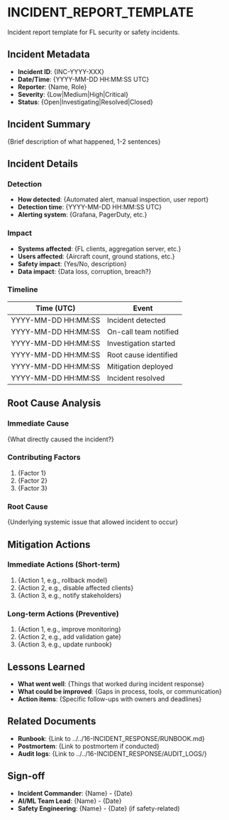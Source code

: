 # INCIDENT_REPORT_TEMPLATE

Incident report template for FL security or safety incidents.

## Incident Metadata

- **Incident ID**: {INC-YYYY-XXX}
- **Date/Time**: {YYYY-MM-DD HH:MM:SS UTC}
- **Reporter**: {Name, Role}
- **Severity**: {Low|Medium|High|Critical}
- **Status**: {Open|Investigating|Resolved|Closed}

## Incident Summary

{Brief description of what happened, 1-2 sentences}

## Incident Details

### Detection

- **How detected**: {Automated alert, manual inspection, user report}
- **Detection time**: {YYYY-MM-DD HH:MM:SS UTC}
- **Alerting system**: {Grafana, PagerDuty, etc.}

### Impact

- **Systems affected**: {FL clients, aggregation server, etc.}
- **Users affected**: {Aircraft count, ground stations, etc.}
- **Safety impact**: {Yes/No, description}
- **Data impact**: {Data loss, corruption, breach?}

### Timeline

| Time (UTC)          | Event                                    |
|---------------------|------------------------------------------|
| YYYY-MM-DD HH:MM:SS | Incident detected                        |
| YYYY-MM-DD HH:MM:SS | On-call team notified                    |
| YYYY-MM-DD HH:MM:SS | Investigation started                    |
| YYYY-MM-DD HH:MM:SS | Root cause identified                    |
| YYYY-MM-DD HH:MM:SS | Mitigation deployed                      |
| YYYY-MM-DD HH:MM:SS | Incident resolved                        |

## Root Cause Analysis

### Immediate Cause

{What directly caused the incident?}

### Contributing Factors

1. {Factor 1}
2. {Factor 2}
3. {Factor 3}

### Root Cause

{Underlying systemic issue that allowed incident to occur}

## Mitigation Actions

### Immediate Actions (Short-term)

1. {Action 1, e.g., rollback model}
2. {Action 2, e.g., disable affected clients}
3. {Action 3, e.g., notify stakeholders}

### Long-term Actions (Preventive)

1. {Action 1, e.g., improve monitoring}
2. {Action 2, e.g., add validation gate}
3. {Action 3, e.g., update runbook}

## Lessons Learned

- **What went well**: {Things that worked during incident response}
- **What could be improved**: {Gaps in process, tools, or communication}
- **Action items**: {Specific follow-ups with owners and deadlines}

## Related Documents

- **Runbook**: {Link to ../../16-INCIDENT_RESPONSE/RUNBOOK.md}
- **Postmortem**: {Link to postmortem if conducted}
- **Audit logs**: {Link to ../../16-INCIDENT_RESPONSE/AUDIT_LOGS/}

## Sign-off

- **Incident Commander**: {Name} - {Date}
- **AI/ML Team Lead**: {Name} - {Date}
- **Safety Engineering**: {Name} - {Date} (if safety-related)
